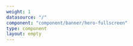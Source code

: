 ```yaml
---
weight: 1
datasource: "/"
component: "component/banner/hero-fullscreen"
type: component
layout: empty
---
```

